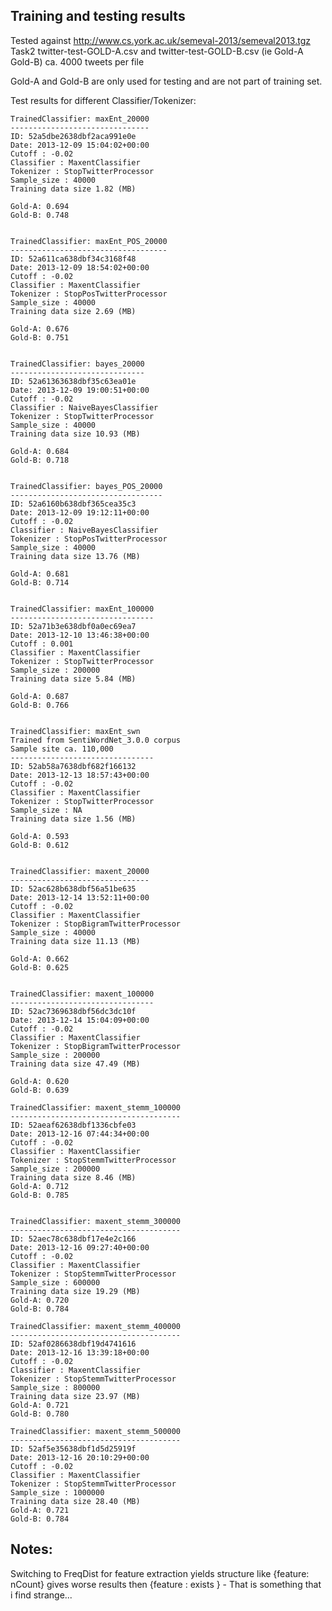 
Training and testing results
----------------------------

Tested against http://www.cs.york.ac.uk/semeval-2013/semeval2013.tgz  Task2
twitter-test-GOLD-A.csv and twitter-test-GOLD-B.csv (ie Gold-A Gold-B) ca. 4000 tweets per file

Gold-A and Gold-B are only used for testing and are not part of training set.

Test results for different Classifier/Tokenizer:

    TrainedClassifier: maxEnt_20000
    -------------------------------
    ID: 52a5dbe2638dbf2aca991e0e
    Date: 2013-12-09 15:04:02+00:00
    Cutoff : -0.02
    Classifier : MaxentClassifier
    Tokenizer : StopTwitterProcessor
    Sample_size : 40000
    Training data size 1.82 (MB)

    Gold-A: 0.694
    Gold-B: 0.748


    TrainedClassifier: maxEnt_POS_20000
    -----------------------------------
    ID: 52a611ca638dbf34c3168f48
    Date: 2013-12-09 18:54:02+00:00
    Cutoff : -0.02
    Classifier : MaxentClassifier
    Tokenizer : StopPosTwitterProcessor
    Sample_size : 40000
    Training data size 2.69 (MB)

    Gold-A: 0.676
    Gold-B: 0.751


    TrainedClassifier: bayes_20000
    ------------------------------
    ID: 52a61363638dbf35c63ea01e
    Date: 2013-12-09 19:00:51+00:00
    Cutoff : -0.02
    Classifier : NaiveBayesClassifier
    Tokenizer : StopTwitterProcessor
    Sample_size : 40000
    Training data size 10.93 (MB)

    Gold-A: 0.684
    Gold-B: 0.718


    TrainedClassifier: bayes_POS_20000
    ----------------------------------
    ID: 52a6160b638dbf365cea35c3
    Date: 2013-12-09 19:12:11+00:00
    Cutoff : -0.02
    Classifier : NaiveBayesClassifier
    Tokenizer : StopPosTwitterProcessor
    Sample_size : 40000
    Training data size 13.76 (MB)

    Gold-A: 0.681
    Gold-B: 0.714


    TrainedClassifier: maxEnt_100000
    --------------------------------
    ID: 52a71b3e638dbf0a0ec69ea7
    Date: 2013-12-10 13:46:38+00:00
    Cutoff : 0.001
    Classifier : MaxentClassifier
    Tokenizer : StopTwitterProcessor
    Sample_size : 200000
    Training data size 5.84 (MB)

    Gold-A: 0.687
    Gold-B: 0.766


    TrainedClassifier: maxEnt_swn
    Trained from SentiWordNet_3.0.0 corpus
    Sample site ca. 110,000
    --------------------------------
    ID: 52ab58a7638dbf682f166132
    Date: 2013-12-13 18:57:43+00:00
    Cutoff : -0.02
    Classifier : MaxentClassifier
    Tokenizer : StopTwitterProcessor
    Sample_size : NA
    Training data size 1.56 (MB)

    Gold-A: 0.593
    Gold-B: 0.612


    TrainedClassifier: maxent_20000
    -------------------------------
    ID: 52ac628b638dbf56a51be635
    Date: 2013-12-14 13:52:11+00:00
    Cutoff : -0.02
    Classifier : MaxentClassifier
    Tokenizer : StopBigramTwitterProcessor
    Sample_size : 40000
    Training data size 11.13 (MB)

    Gold-A: 0.662
    Gold-B: 0.625


    TrainedClassifier: maxent_100000
    --------------------------------
    ID: 52ac7369638dbf56dc3dc10f
    Date: 2013-12-14 15:04:09+00:00
    Cutoff : -0.02
    Classifier : MaxentClassifier
    Tokenizer : StopBigramTwitterProcessor
    Sample_size : 200000
    Training data size 47.49 (MB)

    Gold-A: 0.620
    Gold-B: 0.639

    TrainedClassifier: maxent_stemm_100000
    --------------------------------------
    ID: 52aeaf62638dbf1336cbfe03
    Date: 2013-12-16 07:44:34+00:00
    Cutoff : -0.02
    Classifier : MaxentClassifier
    Tokenizer : StopStemmTwitterProcessor
    Sample_size : 200000
    Training data size 8.46 (MB)
    Gold-A: 0.712
    Gold-B: 0.785


    TrainedClassifier: maxent_stemm_300000
    --------------------------------------
    ID: 52aec78c638dbf17e4e2c166
    Date: 2013-12-16 09:27:40+00:00
    Cutoff : -0.02
    Classifier : MaxentClassifier
    Tokenizer : StopStemmTwitterProcessor
    Sample_size : 600000
    Training data size 19.29 (MB)
    Gold-A: 0.720
    Gold-B: 0.784

    TrainedClassifier: maxent_stemm_400000
    --------------------------------------
    ID: 52af0286638dbf19d4741616
    Date: 2013-12-16 13:39:18+00:00
    Cutoff : -0.02
    Classifier : MaxentClassifier
    Tokenizer : StopStemmTwitterProcessor
    Sample_size : 800000
    Training data size 23.97 (MB)
    Gold-A: 0.721
    Gold-B: 0.780

    TrainedClassifier: maxent_stemm_500000
    --------------------------------------
    ID: 52af5e35638dbf1d5d25919f
    Date: 2013-12-16 20:10:29+00:00
    Cutoff : -0.02
    Classifier : MaxentClassifier
    Tokenizer : StopStemmTwitterProcessor
    Sample_size : 1000000
    Training data size 28.40 (MB)
    Gold-A: 0.721
    Gold-B: 0.784


Notes:
------

Switching to FreqDist for feature extraction yields structure like {feature: nCount} gives worse results then
{feature : exists } - That is something that i find strange...

